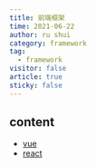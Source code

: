 ```yaml
---
title: 前端框架
time: 2021-06-22
author: ru shui
category: framework
tag:
  - framework
visitor: false
article: true
sticky: false
---
```


## content

- [vue](./vue/README.md)
- [react](./react/README.md)
